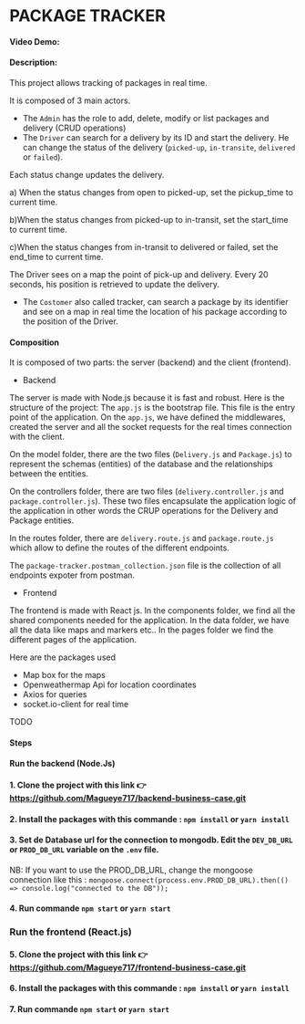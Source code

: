 # PACKAGE TRACKER
#### Video Demo:  <URL HERE>
#### Description:
 This project allows tracking of packages in real time.
 
It is composed of 3 main actors.
- The `Admin` has the role to add, delete, modify or list packages and delivery (CRUD operations)
- The `Driver` can search for a delivery by its ID and start the delivery. He can change the status of the delivery (`picked-up`, `in-transite`, `delivered` or `failed`).  
 
Each status change updates the delivery.
 
 a) When the status changes from open to picked-up, set the pickup_time to current time.
 
b)When the status changes from picked-up to in-transit, set the start_time to current time.
 
c)When the status changes from in-transit to delivered or failed, set the end_time to current time.
 
The Driver sees on a map the point of pick-up and delivery. Every 20 seconds, his position is retrieved to update the delivery.
- The `Costomer` also called tracker, can search a package by its identifier and see on a map in real time the location of his package according to the position of the Driver.
 
 #### Composition
 It is composed of two parts: the server (backend) and the client (frontend).
 
- Backend
 
The server is made with Node.js because it is fast and robust. 
Here is the structure of the project:
The `app.js` is the bootstrap file. This file is the entry point of the application. On the `app.js`, we have defined the middlewares, created the server and all the socket requests for the real times connection with the client.

On the model folder, there are the two files (`Delivery.js` and `Package.js`) to represent the schemas (entities) of the database and the relationships between the entities.

On the controllers folder, there are two files (`delivery.controller.js` and `package.controller.js`). These two files encapsulate the application logic of the application in other words the CRUP operations for the Delivery and Package entities.

In the routes folder, there are `delivery.route.js` and `package.route.js` which allow to define the routes of the different endpoints.
 
The `package-tracker.postman_collection.json` file is the collection of all endpoints expoter from postman.
 
 - Frontend
 
The frontend is made with React js. In the components folder, we find all the shared components needed for the application.  In the data folder, we have all the data like maps and markers etc.. In the pages folder we find the different pages of the application. 

Here are the packages used 

- Map box for the maps
- Openweathermap Api for location coordinates
- Axios for queries
- socket.io-client for real time


TODO
#### Steps 
#### Run the backend (Node.Js)
#### 1. Clone the project with this link  👉  https://github.com/Magueye717/backend-business-case.git
#### 2. Install the packages with this commande : `npm install` or `yarn install`
#### 3. Set de Database url for the connection to mongodb. Edit the `DEV_DB_URL` or `PROD_DB_URL` variable on the `.env` file.
   NB: If you want to use the PROD_DB_URL, change the mongoose connection like this : 
    `mongoose.connect(process.env.PROD_DB_URL).then(() => console.log("connected to the DB"));`
#### 4. Run commande `npm start` or `yarn start`

####

### Run the frontend (React.js)
#### 5. Clone the project with this link  👉  https://github.com/Magueye717/frontend-business-case.git
#### 6. Install the packages with this commande : `npm install` or `yarn install`
#### 7. Run commande `npm start` or `yarn start`
